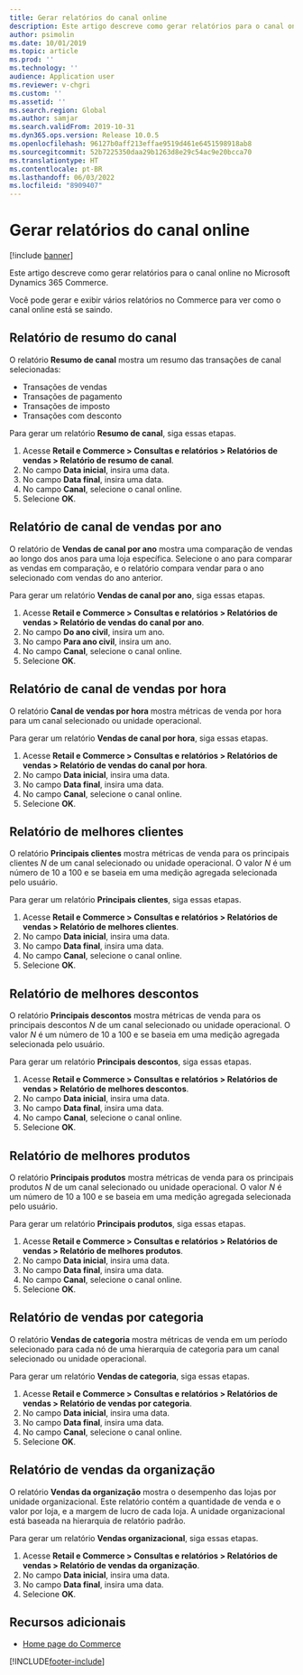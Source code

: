 ```yaml
---
title: Gerar relatórios do canal online
description: Este artigo descreve como gerar relatórios para o canal online no Microsoft Dynamics 365 Commerce.
author: psimolin
ms.date: 10/01/2019
ms.topic: article
ms.prod: ''
ms.technology: ''
audience: Application user
ms.reviewer: v-chgri
ms.custom: ''
ms.assetid: ''
ms.search.region: Global
ms.author: samjar
ms.search.validFrom: 2019-10-31
ms.dyn365.ops.version: Release 10.0.5
ms.openlocfilehash: 96127b0aff213effae9519d461e6451598918ab8
ms.sourcegitcommit: 52b7225350daa29b1263d8e29c54ac9e20bcca70
ms.translationtype: HT
ms.contentlocale: pt-BR
ms.lasthandoff: 06/03/2022
ms.locfileid: "8909407"
---
```

# <a name="generate-online-channel-reports"></a>Gerar relatórios do canal online

[!include [banner](includes/banner.md)]

Este artigo descreve como gerar relatórios para o canal online no Microsoft Dynamics 365 Commerce.

Você pode gerar e exibir vários relatórios no Commerce para ver como o canal online está se saindo.

## <a name="channel-summary-report"></a>Relatório de resumo do canal

O relatório **Resumo de canal** mostra um resumo das transações de canal selecionadas:

- Transações de vendas
- Transações de pagamento
- Transações de imposto
- Transações com desconto

Para gerar um relatório **Resumo de canal**, siga essas etapas.

1. Acesse **Retail e Commerce \> Consultas e relatórios \> Relatórios de vendas \> Relatório de resumo de canal**.
1. No campo **Data inicial**, insira uma data.
1. No campo **Data final**, insira uma data.
1. No campo **Canal**, selecione o canal online.
1. Selecione **OK**.
 
## <a name="channel-sales-by-year-report"></a>Relatório de canal de vendas por ano 

O relatório de **Vendas de canal por ano** mostra uma comparação de vendas ao longo dos anos para uma loja específica. Selecione o ano para comparar as vendas em comparação, e o relatório compara vendar para o ano selecionado com vendas do ano anterior.

Para gerar um relatório **Vendas de canal por ano**, siga essas etapas.

1. Acesse **Retail e Commerce \> Consultas e relatórios \> Relatórios de vendas \> Relatório de vendas do canal por ano**.
1. No campo **Do ano civil**, insira um ano.
1. No campo **Para ano civil**, insira um ano.
1. No campo **Canal**, selecione o canal online.
1. Selecione **OK**.

## <a name="channel-sales-by-hour-report"></a>Relatório de canal de vendas por hora

O relatório **Canal de vendas por hora** mostra métricas de venda por hora para um canal selecionado ou unidade operacional.

Para gerar um relatório **Vendas de canal por hora**, siga essas etapas.

1. Acesse **Retail e Commerce \> Consultas e relatórios \> Relatórios de vendas \> Relatório de vendas do canal por hora**.
1. No campo **Data inicial**, insira uma data.
1. No campo **Data final**, insira uma data.
1. No campo **Canal**, selecione o canal online.
1. Selecione **OK**.

## <a name="top-customers-report"></a>Relatório de melhores clientes

O relatório **Principais clientes** mostra métricas de venda para os principais clientes *N* de um canal selecionado ou unidade operacional. O valor *N* é um número de 10 a 100 e se baseia em uma medição agregada selecionada pelo usuário.

Para gerar um relatório **Principais clientes**, siga essas etapas.

1. Acesse **Retail e Commerce \> Consultas e relatórios \> Relatórios de vendas \> Relatório de melhores clientes**.
1. No campo **Data inicial**, insira uma data.
1. No campo **Data final**, insira uma data.
1. No campo **Canal**, selecione o canal online.
1. Selecione **OK**.

## <a name="top-discounts-report"></a>Relatório de melhores descontos

O relatório **Principais descontos** mostra métricas de venda para os principais descontos *N* de um canal selecionado ou unidade operacional. O valor *N* é um número de 10 a 100 e se baseia em uma medição agregada selecionada pelo usuário.

Para gerar um relatório **Principais descontos**, siga essas etapas.

1. Acesse **Retail e Commerce \> Consultas e relatórios \> Relatórios de vendas \> Relatório de melhores descontos**.
1. No campo **Data inicial**, insira uma data.
1. No campo **Data final**, insira uma data.
1. No campo **Canal**, selecione o canal online.
1. Selecione **OK**.

## <a name="top-products-report"></a>Relatório de melhores produtos

O relatório **Principais produtos** mostra métricas de venda para os principais produtos *N* de um canal selecionado ou unidade operacional. O valor *N* é um número de 10 a 100 e se baseia em uma medição agregada selecionada pelo usuário.

Para gerar um relatório **Principais produtos**, siga essas etapas.

1. Acesse **Retail e Commerce \> Consultas e relatórios \> Relatórios de vendas \> Relatório de melhores produtos**.
1. No campo **Data inicial**, insira uma data.
1. No campo **Data final**, insira uma data.
1. No campo **Canal**, selecione o canal online.
1. Selecione **OK**.

## <a name="category-sales-report"></a>Relatório de vendas por categoria

O relatório **Vendas de categoria** mostra métricas de venda em um período selecionado para cada nó de uma hierarquia de categoria para um canal selecionado ou unidade operacional.

Para gerar um relatório **Vendas de categoria**, siga essas etapas.

1. Acesse **Retail e Commerce \> Consultas e relatórios \> Relatórios de vendas \> Relatório de vendas por categoria**.
1. No campo **Data inicial**, insira uma data.
1. No campo **Data final**, insira uma data.
1. No campo **Canal**, selecione o canal online.
1. Selecione **OK**.

## <a name="organization-sales-report"></a>Relatório de vendas da organização

O relatório **Vendas da organização** mostra o desempenho das lojas por unidade organizacional. Este relatório contém a quantidade de venda e o valor por loja, e a margem de lucro de cada loja. A unidade organizacional está baseada na hierarquia de relatório padrão.

Para gerar um relatório **Vendas organizacional**, siga essas etapas.

1. Acesse **Retail e Commerce \> Consultas e relatórios \> Relatórios de vendas \> Relatório de vendas da organização**.
1. No campo **Data inicial**, insira uma data.
1. No campo **Data final**, insira uma data.
1. Selecione **OK**.

## <a name="additional-resources"></a>Recursos adicionais

- [Home page do Commerce](./index.md)


[!INCLUDE[footer-include](../includes/footer-banner.md)]